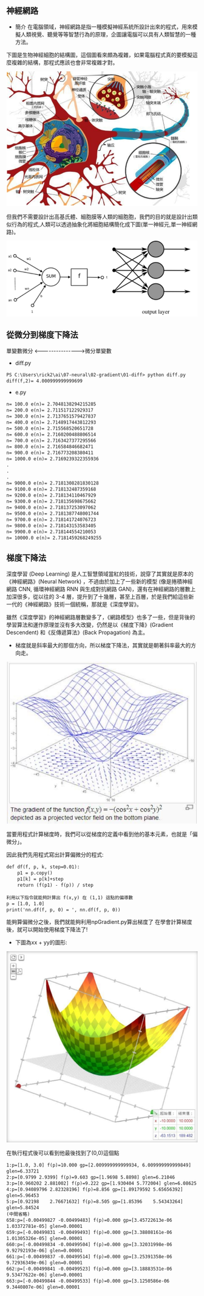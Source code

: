 ## 神經網路
* 簡介
在電腦領域，神經網路是指一種模擬神經系統所設計出來的程式，用來模擬人類視覺、聽覺等等智慧行為的原理，企圖讓電腦可以具有人類智慧的一種方法。 

下圖是生物神經細胞的結構圖，這個圖看來頗為複雜，如果電腦程式真的要模擬這麼複雜的結構，那程式應該也會非常複雜才對。

![Pic](https://github.com/brian891005/ai109b/blob/main/Note/%E5%9C%96%E7%89%87/神經網路.jpg)

但我們不需要設計出高基氏體、細胞膜等人類的細胞胞，我們的目的就是設計出類似行為的程式,人類可以透過抽象化將細胞結構簡化成下圖(單一神經元,單一神經網路)。

![Pic](https://github.com/brian891005/ai109b/blob/main/Note/%E5%9C%96%E7%89%87/電腦神經網路.jpg)

## 從微分到梯度下降法
單變數微分 <--------------->微分單變數

* diff.py
```
PS C:\Users\rick2\ai\07-neural\02-gradient\01-diff> python diff.py
diff(f,2)= 4.000999999999699

```

* e.py
```
n= 100.0 e(n)= 2.7048138294215285
n= 200.0 e(n)= 2.711517122929317 
n= 300.0 e(n)= 2.7137651579427837
n= 400.0 e(n)= 2.7148917443812293
n= 500.0 e(n)= 2.715568520651728 
n= 600.0 e(n)= 2.7160200488806514
n= 700.0 e(n)= 2.7163427377295566
n= 800.0 e(n)= 2.716584846682471
n= 900.0 e(n)= 2.716773208380411
n= 1000.0 e(n)= 2.7169239322355936
.
.
.
n= 9000.0 e(n)= 2.7181308281830128
n= 9100.0 e(n)= 2.718132487359168
n= 9200.0 e(n)= 2.718134110467929
n= 9300.0 e(n)= 2.718135698675662
n= 9400.0 e(n)= 2.718137253097062
n= 9500.0 e(n)= 2.7181387748001744
n= 9700.0 e(n)= 2.718141724076723
n= 9800.0 e(n)= 2.718143153583405
n= 9900.0 e(n)= 2.718144554210053
n= 10000.0 e(n)= 2.7181459268249255

```

## 梯度下降法
深度學習 (Deep Learning) 是人工智慧領域當紅的技術，說穿了其實就是原本的《神經網路》(Neural Network) ，不過由於加上了一些新的模型 (像是捲積神經網路 CNN, 循環神經網路 RNN 與生成對抗網路 GAN)，還有在神經網路的層數上加深很多，從以往的 3-4 層，提升到了十幾層，甚至上百層，於是我們給這些新一代的《神經網路》技術一個統稱，那就是《深度學習》。 

雖然《深度學習》的神經網路層數變多了，《網路模型》也多了一些，但是背後的學習算法和運作原理並沒有多大改變，仍然是以《梯度下降》(Gradient Descendent) 和《反傳遞算法》(Back Propagation) 為主。

* 梯度就是斜率最大的那個方向，所以梯度下降法，其實就是朝著斜率最大的方向走。

![Pic](https://github.com/brian891005/ai109b/blob/main/Note/%E5%9C%96%E7%89%87/梯度下降法.jpg)

當要用程式計算梯度時，我們可以從梯度的定義中看到他的基本元素，也就是「偏微分」。

因此我們先用程式寫出計算偏微分的程式:

```
def df(f, p, k, step=0.01):
    p1 = p.copy()
    p1[k] = p[k]+step
    return (f(p1) - f(p)) / step
 
利用以下指令就能夠計算出 f(x,y) 在 (1,1) 這點的偏導數
p = [1.0, 1.0]
print('nn.df(f, p, 0) = ', nn.df(f, p, 0))	
```

能夠算偏微分之後，我們就能夠利用npGradient.py算出梯度了 在學會計算梯度後，就可以開始使用梯度下降法了!

* 下圖為xx + yy的圖形:

![Pic](https://github.com/brian891005/ai109b/blob/main/Note/%E5%9C%96%E7%89%87/xx+yy.jpg)

在執行程式後可以看到他最後找到了(0,0)這個點

```
1:p=[1.0, 3.0] f(p)=10.000 gp=[2.009999999999934, 6.009999999999849] glen=6.33721
2:p=[0.9799 2.9399] f(p)=9.603 gp=[1.9698 5.8898] glen=6.21046
3:p=[0.960202 2.881002] f(p)=9.222 gp=[1.930404 5.772004] glen=6.08625
4:p=[0.94089796 2.82328196] f(p)=8.856 gp=[1.89179592 5.65656392] glen=5.96453
5:p=[0.92198    2.76671632] f(p)=8.505 gp=[1.85396    5.54343264] glen=5.84524
(中間省略)
658:p=[-0.00499827 -0.00499483] f(p)=0.000 gp=[3.45722613e-06 1.03372781e-05] glen=0.00001
659:p=[-0.00499831 -0.00499493] f(p)=0.000 gp=[3.38808161e-06 1.01305326e-05] glen=0.00001
660:p=[-0.00499834 -0.00499504] f(p)=0.000 gp=[3.32031998e-06 9.92792193e-06] glen=0.00001
661:p=[-0.00499837 -0.00499514] f(p)=0.000 gp=[3.25391358e-06 9.72936349e-06] glen=0.00001
662:p=[-0.00499841 -0.00499523] f(p)=0.000 gp=[3.18883531e-06 9.53477622e-06] glen=0.00001
663:p=[-0.00499844 -0.00499533] f(p)=0.000 gp=[3.1250586e-06 9.3440807e-06] glen=0.00001
```